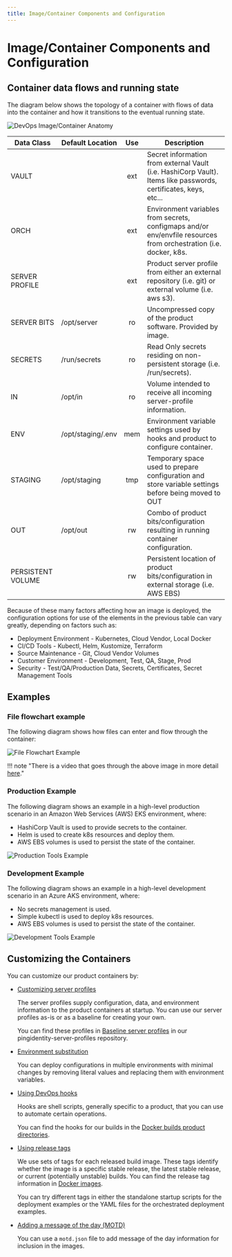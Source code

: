 ```yaml
---
title: Image/Container Components and Configuration
---
```

# Image/Container Components and Configuration

## Container data flows and running state

The diagram below shows the topology of a container with flows of data into the container and how it transitions to the eventual running state.

![DevOps Image/Container Anatomy](../images/container-anatomy-1.svg)

| Data Class        | Default Location  | Use | Description                                                                                                       |
| ----------------- | ----------------- | :-: | ----------------------------------------------------------------------------------------------------------------- |
| VAULT             |                   | ext | Secret information from external Vault (i.e. HashiCorp Vault).  Items like passwords, certificates, keys, etc...  |
| ORCH              |                   | ext | Environment variables from secrets, configmaps and/or env/envfile resources from orchestration (i.e. docker, k8s. |
| SERVER PROFILE    |                   | ext | Product server profile from either an external repository (i.e. git) or external volume (i.e. aws s3).            |
| SERVER BITS       | /opt/server       | ro  | Uncompressed copy of the product software.  Provided by image.                                                    |
| SECRETS           | /run/secrets      | ro  | Read Only secrets residing on non-persistent storage (i.e. /run/secrets).                                         |
| IN                | /opt/in           | ro  | Volume intended to receive all incoming server-profile information.                                               |
| ENV               | /opt/staging/.env | mem | Environment variable settings used by hooks and product to configure container.                                   |
| STAGING           | /opt/staging      | tmp | Temporary space used to prepare configuration and store variable settings before being moved to OUT               |
| OUT               | /opt/out          | rw  | Combo of product bits/configuration resulting in running container configuration.                                 |
| PERSISTENT VOLUME |                   | rw  | Persistent location of product bits/configuration in external storage (i.e. AWS EBS)                              |

Because of these many factors affecting how an image is deployed, the configuration options for use of the elements in the previous table can vary greatly, depending on factors such as:

* Deployment Environment - Kubernetes, Cloud Vendor, Local Docker
* CI/CD Tools - Kubectl, Helm, Kustomize, Terraform
* Source Maintenance - Git, Cloud Vendor Volumes
* Customer Environment - Development, Test, QA, Stage, Prod
* Security - Test/QA/Production Data, Secrets, Certificates, Secret Management Tools


## Examples
### File flowchart example

The following diagram shows how files can enter and flow through the container:

![File Flowchart Example](../images/container-anatomy-flow.svg)

!!! note "There is a video that goes through the above image in more detail [here](https://videos.pingidentity.com/detail/videos/devops/video/6314748082112/ping-product-docker-image-exploration)."

### Production Example

The following diagram shows an example in a high-level production scenario in an Amazon Web Services (AWS) EKS environment, where:

* HashiCorp Vault is used to provide secrets to the container.
* Helm is used to create k8s resources and deploy them.
* AWS EBS volumes is used to persist the state of the container.

![Production Tools Example](../images/container-anatomy-1-prod.svg)

### Development Example

The following diagram shows an example in a high-level development scenario in an Azure AKS environment, where:

* No secrets management is used.
* Simple kubectl is used to deploy k8s resources.
* AWS EBS volumes is used to persist the state of the container.

![Development Tools Example](../images/container-anatomy-1-dev.svg)

## Customizing the Containers

You can customize our product containers by:

* [Customizing server profiles](../how-to/profiles.md)

    The server profiles supply configuration, data, and environment information to the product containers at startup. You can use our server profiles as-is or as a baseline for creating your own.

    You can find these profiles in [Baseline server profiles](https://github.com/pingidentity/pingidentity-server-profiles/tree/master/baseline) in our pingidentity-server-profiles repository.

* [Environment substitution](../how-to/profilesSubstitution.md)
  
    You can deploy configurations in multiple environments with minimal changes by removing literal values and replacing them with environment variables.

* [Using DevOps hooks](hooks.md)

    Hooks are shell scripts, generally specific to a product, that you can use to automate certain operations.

    You can find the hooks for our builds in the [Docker builds product directories](../docker-builds/README.md).

* [Using release tags](../docker-images/releaseTags.md)

    We use sets of tags for each released build image. These tags identify whether the image is a specific stable release, the latest stable release, or current (potentially unstable) builds. You can find the release tag information in [Docker images](../docker-images/releaseTags.md).

    You can try different tags in either the standalone startup scripts for the deployment examples or the YAML files for the orchestrated deployment examples.

* [Adding a message of the day (MOTD)](../how-to/addMOTD.md)

    You can use a `motd.json` file to add message of the day information for inclusion in the images.
